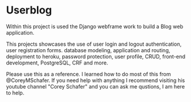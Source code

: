 # Userblog

Within this project is used the Django webframe work to build a Blog web application.

This projects showcases the use of user login and logout authentication, user registration forms. database modeling, application and routing, deployment to heroku, password protection, user profile, CRUD, front-end development, PostgreSQL, CRF and more. 

Please use this as a reference. I learned how to do most of this from @CoreyMSchafer. If you need help with anything I recommend visiting his youtube channel "Corey Schafer" and you can ask me qustions, I am here to help. 
